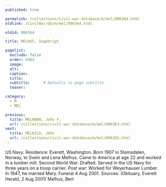 ```yaml
---
published: true

permalink: /collections/civil-war-database/m/mel/006364.html
oldlink: /CivilWar/db/m/mel/006364.html

oldid: 006364

title: MELHUS, Ingebrigt

pagelist:
  exclude: false
  order: 6364
  image: 
  alt:
  caption:
  title:
  subtitle:      # Defaults to page subtitle
  teaser:

category: 
  - M 
  - MEL

previous:
  title: MELHORN, John F.
  url: /collections/civil-war-database/m/mel/006363.html  
next:
  title: MELKILD, John
  url: /collections/civil-war-database/m/mel/006365.html   
---
```

US Navy. Residence: Everett, Washington. Born 1907 in Steinsdalen, Norway, to Svein and Lena Melhus. Came to America at age 22 and worked in a lumber mill. Second World War: Drafted. Served in the US Navy for three years on a troop carrier. Post war: Worked for Weyerhauser Lumber. In 1947, he married Mary. Funeral 4 Aug 2001. Sources: (Obituary, Everett Herald, 2 Aug 2001) &#147;Melhus, Bert&#148;